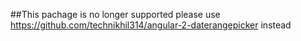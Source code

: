 ##This pachage is no longer supported please use https://github.com/technikhil314/angular-2-daterangepicker instead
